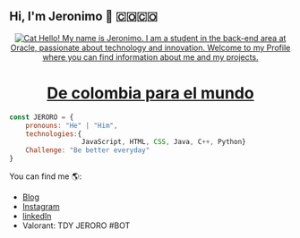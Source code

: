## Hi, I'm Jeronimo 🐸 🇨🇴🇨🇴

<p align="center"> 
<a href="https://jer0r0.github.io/me/"><img src="https://github.com/jer0r0/jer0r0/assets/97175757/62c2c14a-5986-4271-894c-e59bcdc79cfa" alt="Cat"/a>
Hello! My name is Jeronimo. I am a student in the back-end area at Oracle, passionate about technology and innovation. Welcome to my Profile where you can find information about me and my projects.
</p>
  




<div align="center" width="200">
<h1>De colombia para el mundo</h1>
</div>

```js
const JERORO = {
    pronouns: "He" | "Him",
    technologies:{
                  JavaScript, HTML, CSS, Java, C++, Python}
    Challenge: "Be better everyday"
}
```




 You can find me 🌎: 
- [Blog](https://jer0r0.github.io/me/)
- [Instagram](https://www.instagram.com/jero.oro/)
- [linkedIn](https://www.linkedin.com/in/jero-oro/)
- Valorant: TDY JERORO #BOT
 


<!--
**jer0r0/jer0r0** is a ✨ _special_ ✨ repository because its `README.md` (this file) appears on your GitHub profile.

Here are some ideas to get you started:

- 🔭 I’m currently working on ...
- 🌱 I’m currently learning ...
- 👯 I’m looking to collaborate on ...
- 🤔 I’m looking for help with ...
- 💬 Ask me about ...
- 📫 How to reach me: ...
- 😄 Pronouns: ...
- ⚡ Fun fact: ...
-->
